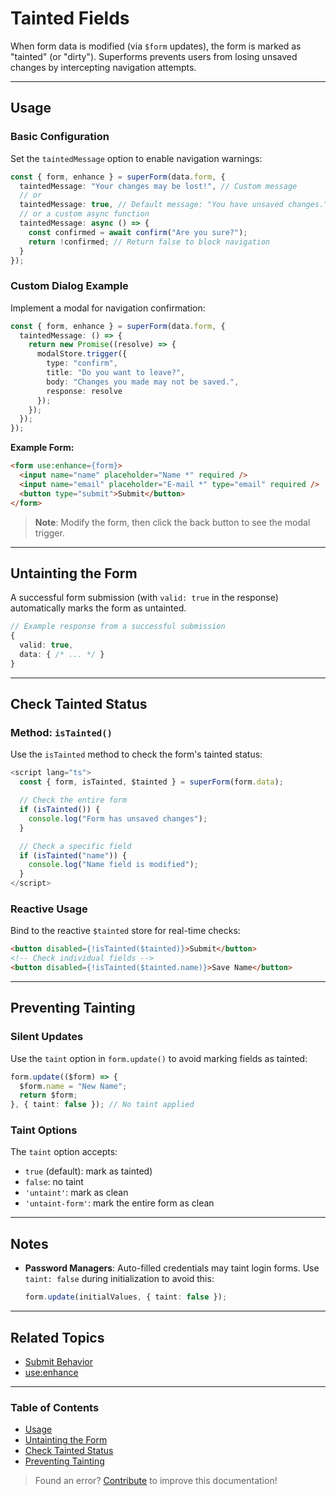 

# Tainted Fields

When form data is modified (via `$form` updates), the form is marked as "tainted" (or "dirty"). Superforms prevents users from losing unsaved changes by intercepting navigation attempts.

---

## Usage

### Basic Configuration
Set the `taintedMessage` option to enable navigation warnings:

```typescript
const { form, enhance } = superForm(data.form, {
  taintedMessage: "Your changes may be lost!", // Custom message
  // or
  taintedMessage: true, // Default message: "You have unsaved changes."
  // or a custom async function
  taintedMessage: async () => {
    const confirmed = await confirm("Are you sure?");
    return !confirmed; // Return false to block navigation
  }
});
```

### Custom Dialog Example
Implement a modal for navigation confirmation:

```typescript
const { form, enhance } = superForm(data.form, {
  taintedMessage: () => {
    return new Promise((resolve) => {
      modalStore.trigger({
        type: "confirm",
        title: "Do you want to leave?",
        body: "Changes you made may not be saved.",
        response: resolve
      });
    });
  });
});
```

**Example Form:**
```html
<form use:enhance={form}>
  <input name="name" placeholder="Name *" required />
  <input name="email" placeholder="E-mail *" type="email" required />
  <button type="submit">Submit</button>
</form>
```

> **Note**: Modify the form, then click the back button to see the modal trigger.

---

## Untainting the Form
A successful form submission (with `valid: true` in the response) automatically marks the form as untainted.

```typescript
// Example response from a successful submission
{
  valid: true,
  data: { /* ... */ }
}
```

---

## Check Tainted Status

### Method: `isTainted()`
Use the `isTainted` method to check the form's tainted status:

```typescript
<script lang="ts">
  const { form, isTainted, $tainted } = superForm(form.data);

  // Check the entire form
  if (isTainted()) {
    console.log("Form has unsaved changes");
  }

  // Check a specific field
  if (isTainted("name")) {
    console.log("Name field is modified");
  }
</script>
```

### Reactive Usage
Bind to the reactive `$tainted` store for real-time checks:

```html
<button disabled={!isTainted($tainted)}>Submit</button>
<!-- Check individual fields -->
<button disabled={!isTainted($tainted.name)}>Save Name</button>
```

---

## Preventing Tainting

### Silent Updates
Use the `taint` option in `form.update()` to avoid marking fields as tainted:

```typescript
form.update(($form) => {
  $form.name = "New Name";
  return $form;
}, { taint: false }); // No taint applied
```

### Taint Options
The `taint` option accepts:
- `true` (default): mark as tainted)
- `false`: no taint
- `'untaint'`: mark as clean
- `'untaint-form'`: mark the entire form as clean

---

## Notes
- **Password Managers**: Auto-filled credentials may taint login forms. Use `taint: false` during initialization to avoid this:
  ```typescript
  form.update(initialValues, { taint: false });
  ```

---

## Related Topics
- [Submit Behavior](submit-behavior.md)  
- [use:enhance](use-enhance.md)  

---

### Table of Contents
- [Usage](#usage)
- [Untainting the Form](#untainting-the-form)
- [Check Tainted Status](#check-tainted-status)
- [Preventing Tainting](#preventing-tainting)

> Found an error? [Contribute](contribute.md) to improve this documentation!